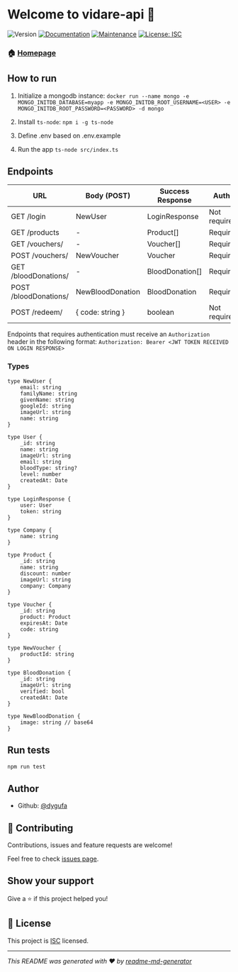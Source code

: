 # Welcome to vidare-api 👋
![Version](https://img.shields.io/badge/version-1.0.0-blue.svg?cacheSeconds=2592000)
[![Documentation](https://img.shields.io/badge/documentation-yes-brightgreen.svg)](https://github.com/dygufa/vidare-api#readme)
[![Maintenance](https://img.shields.io/badge/Maintained%3F-yes-green.svg)](https://github.com/dygufa/vidare-api/graphs/commit-activity)
[![License: ISC](https://img.shields.io/badge/License-ISC-yellow.svg)](https://github.com/dygufa/vidare-api/blob/master/LICENSE)

### 🏠 [Homepage](https://github.com/dygufa/vidare-api#readme)

## How to run

1) Initialize a mongodb instance:
`docker run --name mongo -e MONGO_INITDB_DATABASE=myapp -e MONGO_INITDB_ROOT_USERNAME=<USER> -e MONGO_INITDB_ROOT_PASSWORD=<PASSWORD> -d mongo`

2) Install `ts-node`:
`npm i -g ts-node`

3) Define .env based on .env.example

4) Run the app
`ts-node src/index.ts`

## Endpoints

URL | Body (POST) | Success Response | Auth*
--- | --- | --- | ---
GET /login | NewUser | LoginResponse | Not required
GET /products | - | Product[] | Required
GET /vouchers/ | - | Voucher[] | Required
POST /vouchers/ | NewVoucher | Voucher | Required
GET /bloodDonations/ | - | BloodDonation[] | Required
POST /bloodDonations/ | NewBloodDonation | BloodDonation | Required
POST /redeem/ | { code: string } | boolean | Not required

Endpoints that requires authentication must receive an `Authorization` header in the following format:
`Authorization: Bearer <JWT TOKEN RECEIVED ON LOGIN RESPONSE>`

### Types

```
type NewUser {
    email: string
    familyName: string
    givenName: string
    googleId: string
    imageUrl: string
    name: string
}

type User {
    _id: string
    name: string
    imageUrl: string
    email: string
    bloodType: string?
    level: number
    createdAt: Date
}

type LoginResponse {
    user: User
    token: string
}

type Company {
    name: string
}

type Product {
    _id: string
    name: string
    discount: number
    imageUrl: string
    company: Company
}

type Voucher {
    _id: string
    product: Product
    expiresAt: Date
    code: string
}

type NewVoucher {
    productId: string
}

type BloodDonation {
    _id: string
    imageUrl: string
    verified: bool
    createdAt: Date
}

type NewBloodDonation {
    image: string // base64
}
```

## Run tests

```sh
npm run test
```

## Author

* Github: [@dygufa](https://github.com/dygufa)

## 🤝 Contributing

Contributions, issues and feature requests are welcome!

Feel free to check [issues page](https://github.com/dygufa/vidare-api/issues).

## Show your support

Give a ⭐️ if this project helped you!


## 📝 License

This project is [ISC](https://github.com/dygufa/vidare-api/blob/master/LICENSE) licensed.

***
_This README was generated with ❤️ by [readme-md-generator](https://github.com/kefranabg/readme-md-generator)_
